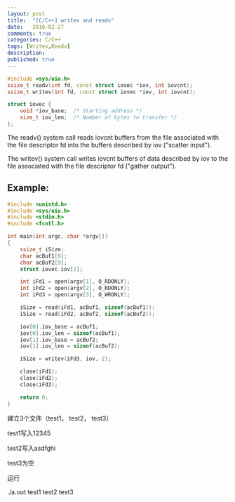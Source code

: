 ```yaml
---
layout: post
title:  "[C/C++] writev and readv"
date:   2016-02-27
comments: true
categories: C/C++
tags: [Writev,Readv]
description:
published: true
---
```


~~~cpp
#include <sys/uio.h>
ssize_t readv(int fd, const struct iovec *iov, int iovcnt);
ssize_t writev(int fd, const struct iovec *iov, int iovcnt);

struct iovec {
    void *iov_base;  /* Starting address */
    size_t iov_len;  /* Number of bytes to transfer */
};
~~~

The readv() system call reads iovcnt buffers from the file associated with the file descriptor fd into the buffers described by iov ("scatter input").

The writev() system call writes iovcnt buffers of data described by iov to the file associated with the file descriptor fd ("gather output").


## Example:
```cpp
#include <unistd.h>
#include <sys/uio.h>
#include <stdio.h>
#include <fcntl.h>

int main(int argc, char *argv[])
{
    ssize_t iSize;
    char acBuf1[9];
    char acBuf2[9];
    struct iovec iov[2];

    int iFd1 = open(argv[1], O_RDONLY);
    int iFd2 = open(argv[2], O_RDONLY);
    int iFd3 = open(argv[3], O_WRONLY);

    iSize = read(iFd1, acBuf1, sizeof(acBuf1));
    iSize = read(iFd2, acBuf2, sizeof(acBuf2));

    iov[0].iov_base = acBuf1;
    iov[0].iov_len = sizeof(acBuf1);
    iov[1].iov_base = acBuf2;
    iov[1].iov_len = sizeof(acBuf2);

    iSize = writev(iFd3, iov, 2);

    close(iFd1);
    close(iFd2);
    close(iFd3);

    return 0;
}
```

建立3个文件（test1， test2， test3）

test1写入12345

test2写入asdfghi

test3为空

运行

./a.out test1 test2 test3
